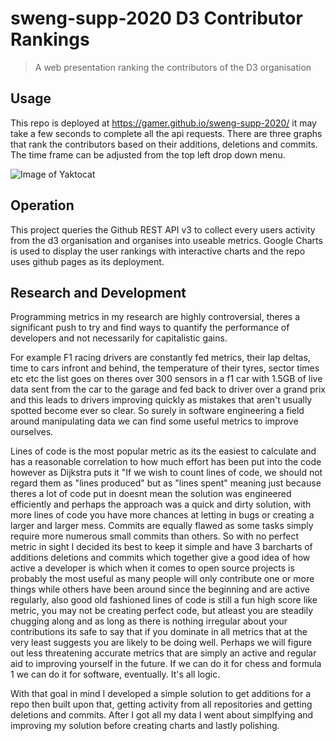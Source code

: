 # sweng-supp-2020 D3 Contributor Rankings
> A web presentation ranking the contributors of the D3 organisation
## Usage
This repo is deployed at https://gamer.github.io/sweng-supp-2020/ it may take a few seconds to complete all the api requests. 
There are three graphs that rank the contributors based on their additions, deletions and commits. The time frame can be adjusted from the top left drop down menu.

![Image of Yaktocat](http://g.recordit.co/w1owTLwyWm.gif)

## Operation
This project queries the Github REST API v3 to collect every users activity from the d3 organisation and organises into useable metrics. Google Charts is used to display the user 
rankings with interactive charts and the repo uses github pages as its deployment. 

## Research and Development
Programming metrics in my research are highly controversial, theres a significant push to try and find ways to quantify the performance of developers and not necessarily for
capitalistic gains. 

For example F1 racing drivers are constantly fed metrics, their lap deltas, time to cars infront and behind, the temperature of their tyres, sector times etc etc 
the list goes on theres over 300 sensors in a f1 car with 1.5GB of live data sent from the car to the garage and fed back to driver over a grand prix and this 
leads to drivers improving quickly as mistakes that aren't usually spotted become ever so clear. So surely in 
software engineering a field around manipulating data we can find some useful metrics to improve ourselves. 

Lines of code is the most popular metric as its the easiest to calculate and has a reasonable correlation to how much effort has been put into the code however
as Dijkstra puts it "If we wish to count lines of code, we should not regard them as "lines produced" but as "lines spent" meaning just because theres a lot of code put in doesnt
mean the solution was engineered efficiently and perhaps the approach was a quick and dirty solution, with more lines of code you have more chances at letting in bugs or creating 
a larger and larger mess. Commits are equally flawed as some tasks simply require more numerous small commits than others.
So with no perfect metric in sight I decided its best to keep it simple and have 3 barcharts of additions deletions and commits which together give a good idea of how active
a developer is which when it comes to open source projects is probably the most useful as many people will only contribute one or more things while others have been around since
the beginning and are active regularly, also good old fashioned lines of code is still a fun high score like metric, you may not be creating perfect code, but atleast you are 
steadily chugging along and as long as there is nothing irregular about your contributions its safe to say that if you dominate in all metrics that at the very least suggests you are likely to be doing well. Perhaps we will figure out less threatening accurate metrics that are simply an active and regular aid to improving yourself in the future. If we can do it for chess and formula 1 we can do it for software, eventually. It's all logic.

With that goal in mind I developed a simple solution to get additions for a repo then built upon that, getting activity from all repositories and getting deletions and commits.
After I got all my data I went about simplfying and improving my solution before creating charts and lastly polishing.
